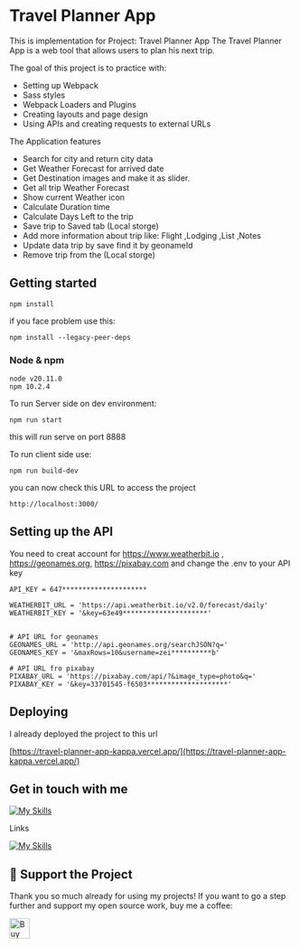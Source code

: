 # Travel Planner App

This is implementation for Project: Travel Planner App
The Travel Planner App is a web tool that allows users to plan his next trip.

The goal of this project is to practice with:
- Setting up Webpack
- Sass styles
- Webpack Loaders and Plugins
- Creating layouts and page design
- Using APIs and creating requests to external URLs

The Application features
- Search for city and return city data
- Get Weather Forecast for arrived date
- Get Destination images and make it as slider.
- Get all trip Weather Forecast
- Show current Weather icon
- Calculate Duration time
- Calculate Days Left to the trip
- Save trip to Saved tab (Local storge)
- Add more information about trip like: Flight ,Lodging ,List ,Notes
- Update data trip by save find it by geonameId
- Remove trip from the (Local storge)

## Getting started
```
npm install 
```
if you face problem use this:
```
npm install --legacy-peer-deps
```

### Node & npm
```
node v20.11.0
npm 10.2.4
```

To run Server side on dev environment:
```
npm run start 
```
this will run serve on port 8888 

To run client side use:
```
npm run build-dev  
```
you can now check this URL to access the project
```
http://localhost:3000/
```

## Setting up the API

You need to creat account for  https://www.weatherbit.io , https://geonames.org, https://pixabay.com
and change the .env to your API key 
```
API_KEY = 647*********************

WEATHERBIT_URL = 'https://api.weatherbit.io/v2.0/forecast/daily'
WEATHERBIT_KEY = '&key=63e49*********************'


# API URL for geonames
GEONAMES_URL = 'http://api.geonames.org/searchJSON?q='
GEONAMES_KEY = '&maxRows=10&username=zei**********b'

# API URL fro pixabay
PIXABAY_URL = 'https://pixabay.com/api/?&image_type=photo&q='
PIXABAY_KEY = '&key=33701545-f6503********************'

```

## Deploying

I already deployed the project to this url

[https://travel-planner-app-kappa.vercel.app/](https://travel-planner-app-kappa.vercel.app/)

## Get in touch with me

[![My Skills](https://skillicons.dev/icons?i=js,html,css,angular,react,jquery,figma,mysql,php,wordpress)](https://zeyadmh.com)

Links

[![My Skills](https://skillicons.dev/icons?i=linkedin)](https://www.linkedin.com/in/zeiad-habbab/)



## 💖 Support the Project

Thank you so much already for using my projects! If you want to go a step further and support my open source work, buy me a coffee:

<a href='https://ko-fi.com/O4O5114F0U' target='_blank'><img height='36' style='border:0px;height:36px;' src='https://storage.ko-fi.com/cdn/kofi2.png?v=3' border='0' alt='Buy Me a Coffee at ko-fi.com' /></a>




